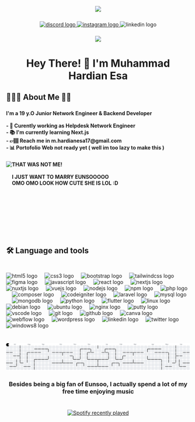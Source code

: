 <div align="center">
  <img height="165" src="https://media1.giphy.com/media/v1.Y2lkPTc5MGI3NjExN2lyOGZ5MGhtNHpoenJ2OWprbGF1Zm80Ymp0aGF5N3FyNGpiNGpjYSZlcD12MV9pbnRlcm5hbF9naWZfYnlfaWQmY3Q9Zw/j5eaHUIh95aPhDsnVH/giphy.gif"  />
</div>

###

<div align="center">
  <a href="http://discord.com/users/.rdyyy" target="_blank">
    <img src="https://img.shields.io/static/v1?message=Discord&logo=discord&label=&color=7289DA&logoColor=white&labelColor=&style=for-the-badge" height="25" alt="discord logo"  />
  </a>
  <a href="http://instagram.com/ardy.me" target="_blank">
    <img src="https://img.shields.io/static/v1?message=Instagram&logo=instagram&label=&color=E4405F&logoColor=white&labelColor=&style=for-the-badge" height="25" alt="instagram logo"  />
  </a>
  <img src="https://img.shields.io/static/v1?message=LinkedIn&logo=linkedin&label=&color=0077B5&logoColor=white&labelColor=&style=for-the-badge" height="25" alt="linkedin logo"  />
</div>

###

<div align="center">
  <img src="https://visitor-badge.laobi.icu/badge?page_id=esakkk.esakkk&left_color=skyblue&right_color=darkblue&left_text=Visitor%20Profil"  />
</div>

###

<h1 align="center">Hey There! 👋 I'm Muhammad Hardian Esa</h1>

###

<h2 align="left">🙋🏻‍♂️ About Me 🙌🏻</h2>

###

<h4 align="left">I'm a 19 y.O Junior Network Engineer & Backend Developer<br><br>- 🔭 Curently working as Helpdesk Network Engineer<br>- 📚 I'm currently learning Next.js<br>- 👉🏽 Reach me in m.hardianesa17@gmail.com<br>- 📊 Portofolio Web not ready yet ( well im too lazy to make this )</h4>

###

<img align="left" height="200" src="https://m.media-amazon.com/images/M/MV5BMGUzNDdmZDQtMjAzYy00MzQ0LWJkZWQtYmM2YjU2NDgwNTljXkEyXkFqcGc@._V1_FMjpg_UX1000_.jpg"  />

###

<h4 align="left">THAT WAS NOT ME!<br><br>I JUST WANT TO MARRY EUNSOOOOO <br>OMO OMO LOOK HOW CUTE SHE IS LOL :D</h4>

###

<br clear="both">

<h2 align="left">🛠 Language and tools</h2>

###

<br clear="both">

<div align="left">
  <img src="https://cdn.jsdelivr.net/gh/devicons/devicon/icons/html5/html5-original.svg" height="45" alt="html5 logo"  />
  <img width="12" />
  <img src="https://cdn.jsdelivr.net/gh/devicons/devicon/icons/css3/css3-original.svg" height="45" alt="css3 logo"  />
  <img width="12" />
  <img src="https://cdn.jsdelivr.net/gh/devicons/devicon/icons/bootstrap/bootstrap-original.svg" height="45" alt="bootstrap logo"  />
  <img width="12" />
  <img src="https://cdn.simpleicons.org/tailwindcss/06B6D4" height="45" alt="tailwindcss logo"  />
  <img width="12" />
  <img src="https://cdn.jsdelivr.net/gh/devicons/devicon/icons/figma/figma-original.svg" height="45" alt="figma logo"  />
  <img width="12" />
  <img src="https://cdn.jsdelivr.net/gh/devicons/devicon/icons/javascript/javascript-original.svg" height="45" alt="javascript logo"  />
  <img width="12" />
  <img src="https://cdn.jsdelivr.net/gh/devicons/devicon/icons/react/react-original.svg" height="45" alt="react logo"  />
  <img width="12" />
  <img src="https://cdn.jsdelivr.net/gh/devicons/devicon/icons/nextjs/nextjs-original.svg" height="45" alt="nextjs logo"  />
  <img width="12" />
  <img src="https://cdn.jsdelivr.net/gh/devicons/devicon/icons/nuxtjs/nuxtjs-original.svg" height="45" alt="nuxtjs logo"  />
  <img width="12" />
  <img src="https://cdn.jsdelivr.net/gh/devicons/devicon/icons/vuejs/vuejs-original.svg" height="45" alt="vuejs logo"  />
  <img width="12" />
  <img src="https://cdn.jsdelivr.net/gh/devicons/devicon/icons/nodejs/nodejs-original.svg" height="45" alt="nodejs logo"  />
  <img width="12" />
  <img src="https://cdn.jsdelivr.net/gh/devicons/devicon/icons/npm/npm-original-wordmark.svg" height="45" alt="npm logo"  />
  <img width="12" />
  <img src="https://cdn.jsdelivr.net/gh/devicons/devicon/icons/php/php-original.svg" height="45" alt="php logo"  />
  <img width="12" />
  <img src="https://cdn.jsdelivr.net/gh/devicons/devicon/icons/composer/composer-original.svg" height="45" alt="composer logo"  />
  <img width="12" />
  <img src="https://cdn.jsdelivr.net/gh/devicons/devicon/icons/codeigniter/codeigniter-plain.svg" height="45" alt="codeigniter logo"  />
  <img width="12" />
  <img src="https://cdn.jsdelivr.net/gh/devicons/devicon/icons/laravel/laravel-original.svg" height="45" alt="laravel logo"  />
  <img width="12" />
  <img src="https://cdn.jsdelivr.net/gh/devicons/devicon/icons/mysql/mysql-original.svg" height="45" alt="mysql logo"  />
  <img width="12" />
  <img src="https://cdn.jsdelivr.net/gh/devicons/devicon/icons/mongodb/mongodb-original.svg" height="45" alt="mongodb logo"  />
  <img width="12" />
  <img src="https://cdn.jsdelivr.net/gh/devicons/devicon/icons/python/python-original.svg" height="45" alt="python logo"  />
  <img width="12" />
  <img src="https://cdn.jsdelivr.net/gh/devicons/devicon/icons/flutter/flutter-original.svg" height="45" alt="flutter logo"  />
  <img width="12" />
  <img src="https://cdn.jsdelivr.net/gh/devicons/devicon/icons/linux/linux-original.svg" height="45" alt="linux logo"  />
  <img width="12" />
  <img src="https://cdn.jsdelivr.net/gh/devicons/devicon/icons/debian/debian-original.svg" height="45" alt="debian logo"  />
  <img width="12" />
  <img src="https://cdn.jsdelivr.net/gh/devicons/devicon/icons/ubuntu/ubuntu-plain.svg" height="45" alt="ubuntu logo"  />
  <img width="12" />
  <img src="https://cdn.jsdelivr.net/gh/devicons/devicon/icons/nginx/nginx-original.svg" height="45" alt="nginx logo"  />
  <img width="12" />
  <img src="https://cdn.jsdelivr.net/gh/devicons/devicon/icons/putty/putty-original.svg" height="45" alt="putty logo"  />
  <img width="12" />
  <img src="https://cdn.jsdelivr.net/gh/devicons/devicon/icons/vscode/vscode-original.svg" height="45" alt="vscode logo"  />
  <img width="12" />
  <img src="https://cdn.jsdelivr.net/gh/devicons/devicon/icons/git/git-original.svg" height="45" alt="git logo"  />
  <img width="12" />
  <img src="https://cdn.jsdelivr.net/gh/devicons/devicon/icons/github/github-original.svg" height="45" alt="github logo"  />
  <img width="12" />
  <img src="https://cdn.jsdelivr.net/gh/devicons/devicon/icons/canva/canva-original.svg" height="45" alt="canva logo"  />
  <img width="12" />
  <img src="https://cdn.jsdelivr.net/gh/devicons/devicon/icons/webflow/webflow-original.svg" height="45" alt="webflow logo"  />
  <img width="12" />
  <img src="https://cdn.jsdelivr.net/gh/devicons/devicon/icons/wordpress/wordpress-original.svg" height="45" alt="wordpress logo"  />
  <img width="12" />
  <img src="https://cdn.jsdelivr.net/gh/devicons/devicon/icons/linkedin/linkedin-original.svg" height="45" alt="linkedin logo"  />
  <img width="12" />
  <img src="https://cdn.jsdelivr.net/gh/devicons/devicon/icons/twitter/twitter-original.svg" height="45" alt="twitter logo"  />
  <img width="12" />
  <img src="https://cdn.jsdelivr.net/gh/devicons/devicon/icons/windows8/windows8-original.svg" height="45" alt="windows8 logo"  />
</div>

###

<br clear="both">

<picture>
  <source media="(prefers-color-scheme: dark)" srcset="https://raw.githubusercontent.com/esakkk/esakkk/output/pacman-contribution-graph-dark.svg">
  <source media="(prefers-color-scheme: light)" srcset="https://raw.githubusercontent.com/esakkk/esakkk/output/pacman-contribution-graph.svg">
  <img alt="pacman contribution graph" src="https://raw.githubusercontent.com/esakkk/esakkk/output/pacman-contribution-graph.svg">
</picture>

###

<h3 align="center">Besides being a big fan of Eunsoo, I actually spend a lot of my free time enjoying music</h3>

###

<br clear="both">

<div align="center">
  <a href="https://open.spotify.com/user/314g7hi5ofdg76gtx2iqtdvznbhq">
    <img src="https://spotify-recently-played-readme.vercel.app/api?user=314g7hi5ofdg76gtx2iqtdvznbhq&count=5&unique=true" alt="Spotify recently played"  />
  </a>
</div>

###
